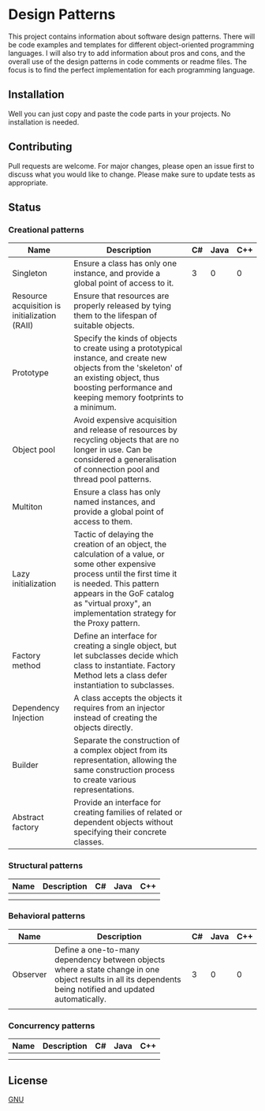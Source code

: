 # Design Patterns

This project contains information about software design patterns. 
There will be code examples and templates for different object-oriented programming languages.
I will also try to add information about pros and cons, and the overall use of the design patterns in code comments or readme files.
The focus is to find the perfect implementation for each programming language. 

## Installation

Well you can just copy and paste the code parts in your projects. No installation is needed. 

## Contributing

Pull requests are welcome. For major changes, please open an issue first to discuss what you would like to change.
Please make sure to update tests as appropriate.

## Status

### Creational patterns

| Name                                          | Description                                                                                                                                                                                                                                                 | C# | Java | C++ |
|-----------------------------------------------|-------------------------------------------------------------------------------------------------------------------------------------------------------------------------------------------------------------------------------------------------------------|----|------|-----|
| Singleton                                     | Ensure a class has only one instance, and provide a global point of access to it.                                                                                                                                                                           | 3  | 0    | 0   |
| Resource acquisition is initialization (RAII) | Ensure that resources are properly released by tying them to the lifespan of suitable objects.                                                                                                                                                              |    |      |     |
| Prototype                                     | Specify the kinds of objects to create using a prototypical instance, and create new objects from the 'skeleton' of an existing object, thus boosting performance and keeping memory footprints to a minimum.                                               |    |      |     |
| Object pool                                   | Avoid expensive acquisition and release of resources by recycling objects that are no longer in use. Can be considered a generalisation of  connection pool and  thread pool patterns.                                                                      |    |      |     |
| Multiton                                      | Ensure a class has only named instances, and provide a global point of access to them.                                                                                                                                                                      |    |      |     |
| Lazy initialization                           | Tactic of delaying the creation of an object, the calculation of a value, or some other expensive process until the first time it is needed. This pattern appears in the GoF catalog as "virtual proxy", an implementation strategy for the  Proxy pattern. |    |      |     |
| Factory method                                | Define an interface for creating a  single object, but let subclasses decide which class to instantiate. Factory Method lets a class defer instantiation to subclasses.                                                                                     |    |      |     |
| Dependency Injection                          | A class accepts the objects it requires from an injector instead of creating the objects directly.                                                                                                                                                          |    |      |     |
| Builder                                       | Separate the construction of a complex object from its representation, allowing the same construction process to create various representations.                                                                                                            |    |      |     |
| Abstract factory                              | Provide an interface for creating  families of related or dependent objects without specifying their concrete classes.                                                                                                                                      |    |      |     |

### Structural patterns

| Name      | Description                                                                       | C# | Java | C++ |
|-----------|-----------------------------------------------------------------------------------|----|------|-----|
|           |                                                                                   |    |      |     |
|           |                                                                                   |    |      |     |             

### Behavioral patterns

| Name      | Description                                                                       | C# | Java | C++ |
|-----------|-----------------------------------------------------------------------------------|----|------|-----|
| Observer  | Define a one-to-many dependency between objects where a state change in one object results in all its dependents being notified and updated automatically.                                                                                  | 3  | 0    | 0   |
|           |                                                                                   |    |      |     |

### Concurrency patterns

| Name      | Description                                                                       | C# | Java | C++ |
|-----------|-----------------------------------------------------------------------------------|----|------|-----|
|           |                                                                                   |    |      |     |
|           |                                                                                   |    |      |     |

## License
[GNU](http://www.gnu.de/documents/gpl-3.0.en.html)